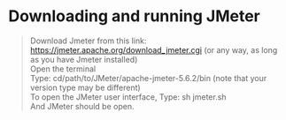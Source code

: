# Downloading and running JMeter

> Download Jmeter from this link: https://jmeter.apache.org/download_jmeter.cgi (or any way, as long as you have Jmeter installed)       
> Open the terminal       
> Type: cd/path/to/JMeter/apache-jmeter-5.6.2/bin (note that your version type may be different)             
> To open the JMeter user interface, Type: sh jmeter.sh      
> And JMeter should be open.     
